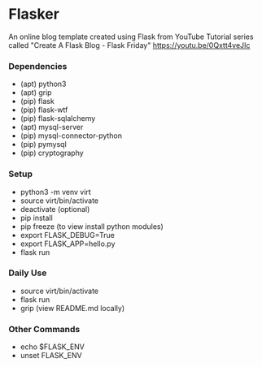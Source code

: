 # Flasker
An online blog template created using Flask from YouTube Tutorial series called "Create A Flask Blog - Flask Friday"
https://youtu.be/0Qxtt4veJIc

### Dependencies
- (apt) python3 
- (apt) grip
- (pip) flask
- (pip) flask-wtf
- (pip) flask-sqlalchemy
- (apt) mysql-server
- (pip) mysql-connector-python
- (pip) pymysql
- (pip) cryptography

### Setup
- python3 -m venv virt
- source virt/bin/activate
- deactivate (optional)
- pip install <dependencies>
- pip freeze (to view install python modules)
- export FLASK_DEBUG=True
- export FLASK_APP=hello.py
- flask run

### Daily Use
- source virt/bin/activate
- flask run
- grip (view README.md locally)

### Other Commands
- echo $FLASK_ENV
- unset FLASK_ENV